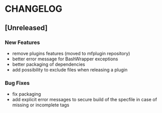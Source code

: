 # CHANGELOG


## [Unreleased]

### New Features
- remove plugins features (moved to mfplugin repository)
- better error message for BashWrapper exceptions
- better packaging of dependencies
- add possibility to exclude files when releasing a plugin


### Bug Fixes
- fix packaging
- add explicit error messages to secure build of the specfile in case of missing or incomplete tags





